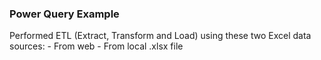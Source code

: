### Power Query Example

Performed ETL (Extract, Transform and Load) using these two Excel data sources:
    - From web
    - From local .xlsx file